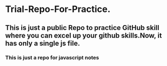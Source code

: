 # Trial-Repo-For-Practice.
## This is just a public Repo to practice GitHub skill where you can excel up  your github skills.Now, it has only a single js file.
### This is just a repo for javascript notes
